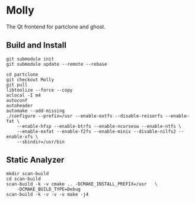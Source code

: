 # Molly

The Qt frontend for partclone and ghost.

## Build and Install

```
git submodule init
git submodule update --remote --rebase
```

```
cd partclone
git checkout Molly
git pull
libtoolize --force --copy
aclocal -I m4
autoconf
autoheader
automake --add-missing
./configure --prefix=/usr --enable-extfs --disable-reiserfs --enable-fat \
    --enable-hfsp --enable-btrfs --enable-ncursesw --enable-ntfs \
    --enable-exfat --enable-f2fs --enable-minix --disable-nilfs2 --enable-xfs \
    --sbindir=/usr/bin
```

## Static Analyzer
```
mkdir scan-build
cd scan-build
scan-build -k -v cmake .. -DCMAKE_INSTALL_PREFIX=/usr   \
    -DCMAKE_BUILD_TYPE=Debug
scan-build -k -v -v -v make -j4
```

